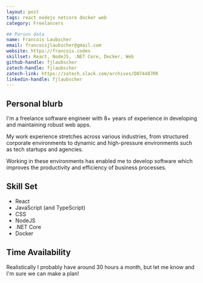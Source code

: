```yaml
---
layout: post
tags: react nodejs netcore docker web
category: Freelancers

## Person data
name: Francois Laubscher
email: francoisjlaubscher@gmail.com
website: https://francois.codes
skillset: React, NodeJS, .NET Core, Docker, Web
github-handle: fjlaubscher
zatech-handle: fjlaubscher
zatech-link: https://zatech.slack.com/archives/D074487RR
linkedin-handle: fjlaubscher
---
```


## Personal blurb
I'm a freelance software engineer with 8+ years of experience in developing and maintaining robust web apps.

My work experience stretches across various industries, from structured corporate environments to dynamic and high-pressure environments such as tech startups and agencies.

Working in these environments has enabled me to develop software which improves the productivity and efficiency of business processes.

## Skill Set
- React
- JavaScript (and TypeScript)
- CSS
- NodeJS
- .NET Core
- Docker

## Time Availability
Realistically I probably have around 30 hours a month, but let me know and I'm sure we can make a plan!
